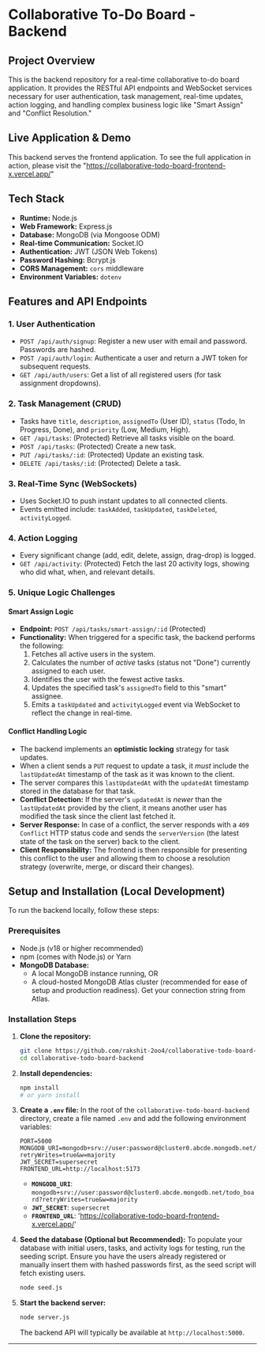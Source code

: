 # Collaborative To-Do Board - Backend

## Project Overview

This is the backend repository for a real-time collaborative to-do board application. It provides the RESTful API endpoints and WebSocket services necessary for user authentication, task management, real-time updates, action logging, and handling complex business logic like "Smart Assign" and "Conflict Resolution."

## Live Application & Demo

This backend serves the frontend application. To see the full application in action, please visit the "https://collaborative-todo-board-frontend-x.vercel.app/"

## Tech Stack

* **Runtime:** Node.js
* **Web Framework:** Express.js
* **Database:** MongoDB (via Mongoose ODM)
* **Real-time Communication:** Socket.IO
* **Authentication:** JWT (JSON Web Tokens)
* **Password Hashing:** Bcrypt.js
* **CORS Management:** `cors` middleware
* **Environment Variables:** `dotenv`

## Features and API Endpoints

### 1. User Authentication
* `POST /api/auth/signup`: Register a new user with email and password. Passwords are hashed.
* `POST /api/auth/login`: Authenticate a user and return a JWT token for subsequent requests.
* `GET /api/auth/users`: Get a list of all registered users (for task assignment dropdowns).

### 2. Task Management (CRUD)
* Tasks have `title`, `description`, `assignedTo` (User ID), `status` (Todo, In Progress, Done), and `priority` (Low, Medium, High).
* `GET /api/tasks`: (Protected) Retrieve all tasks visible on the board.
* `POST /api/tasks`: (Protected) Create a new task.
* `PUT /api/tasks/:id`: (Protected) Update an existing task.
* `DELETE /api/tasks/:id`: (Protected) Delete a task.

### 3. Real-Time Sync (WebSockets)
* Uses Socket.IO to push instant updates to all connected clients.
* Events emitted include: `taskAdded`, `taskUpdated`, `taskDeleted`, `activityLogged`.

### 4. Action Logging
* Every significant change (add, edit, delete, assign, drag-drop) is logged.
* `GET /api/activity`: (Protected) Fetch the last 20 activity logs, showing who did what, when, and relevant details.

### 5. Unique Logic Challenges

#### Smart Assign Logic
* **Endpoint:** `POST /api/tasks/smart-assign/:id` (Protected)
* **Functionality:** When triggered for a specific task, the backend performs the following:
    1.  Fetches all active users in the system.
    2.  Calculates the number of *active* tasks (status not "Done") currently assigned to each user.
    3.  Identifies the user with the fewest active tasks.
    4.  Updates the specified task's `assignedTo` field to this "smart" assignee.
    5.  Emits a `taskUpdated` and `activityLogged` event via WebSocket to reflect the change in real-time.

#### Conflict Handling Logic
* The backend implements an **optimistic locking** strategy for task updates.
* When a client sends a `PUT` request to update a task, it *must* include the `lastUpdatedAt` timestamp of the task as it was known to the client.
* The server compares this `lastUpdatedAt` with the `updatedAt` timestamp stored in the database for that task.
* **Conflict Detection:** If the server's `updatedAt` is *newer* than the `lastUpdatedAt` provided by the client, it means another user has modified the task since the client last fetched it.
* **Server Response:** In case of a conflict, the server responds with a `409 Conflict` HTTP status code and sends the `serverVersion` (the latest state of the task on the server) back to the client.
* **Client Responsibility:** The frontend is then responsible for presenting this conflict to the user and allowing them to choose a resolution strategy (overwrite, merge, or discard their changes).

## Setup and Installation (Local Development)

To run the backend locally, follow these steps:

### Prerequisites
* Node.js (v18 or higher recommended)
* npm (comes with Node.js) or Yarn
* **MongoDB Database:**
    * A local MongoDB instance running, OR
    * A cloud-hosted MongoDB Atlas cluster (recommended for ease of setup and production readiness). Get your connection string from Atlas.

### Installation Steps

1.  **Clone the repository:**
    ```bash
    git clone https://github.com/rakshit-2oo4/collaborative-todo-board-backend.git
    cd collaborative-todo-board-backend
    ```

2.  **Install dependencies:**
    ```bash
    npm install
    # or yarn install
    ```

3.  **Create a `.env` file:**
    In the root of the `collaborative-todo-board-backend` directory, create a file named `.env` and add the following environment variables:
    ```dotenv
    PORT=5000
    MONGODB_URI=mongodb+srv://user:password@cluster0.abcde.mongodb.net/todo_board?retryWrites=true&w=majority
    JWT_SECRET=supersecret
    FRONTEND_URL=http://localhost:5173
    ```
    * **`MONGODB_URI`**: `mongodb+srv://user:password@cluster0.abcde.mongodb.net/todo_board?retryWrites=true&w=majority`
    * **`JWT_SECRET`**: `supersecret`
    * **`FRONTEND_URL`**: 'https://collaborative-todo-board-frontend-x.vercel.app/'

4.  **Seed the database (Optional but Recommended):**
    To populate your database with initial users, tasks, and activity logs for testing, run the seeding script. Ensure you have the users already registered or manually insert them with hashed passwords first, as the seed script will fetch existing users.
    ```bash
    node seed.js
    ```

5.  **Start the backend server:**
    ```bash
    node server.js
    ```
    The backend API will typically be available at `http://localhost:5000`.

---
